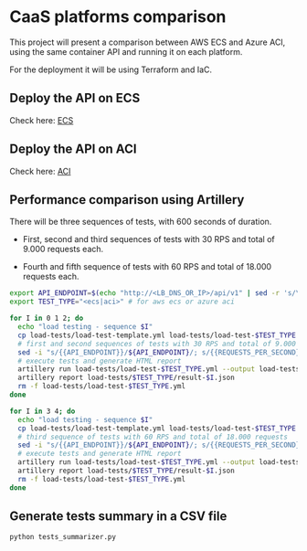 # CaaS platforms comparison

This project will present a comparison between AWS ECS and Azure ACI, using the same container API and running it on each platform.

For the deployment it will be using Terraform and IaC.

## Deploy the API on ECS

Check here: [ECS](./terraform/ecs/README.md)

## Deploy the API on ACI

Check here: [ACI](./terraform/aci/README.md)

## Performance comparison using Artillery

There will be three sequences of tests, with 600 seconds of duration.

- First, second and third sequences of tests with 30 RPS and total of 9.000 requests each.

- Fourth and fifth sequence of tests with 60 RPS and total of 18.000 requests each.

```bash
export API_ENDPOINT=$(echo "http://<LB_DNS_OR_IP>/api/v1" | sed -r 's/\//\\\//gm')
export TEST_TYPE="<ecs|aci>" # for aws ecs or azure aci

for I in 0 1 2; do
  echo "load testing - sequence $I"
  cp load-tests/load-test-template.yml load-tests/load-test-$TEST_TYPE.yml
  # first and second sequences of tests with 30 RPS and total of 9.000 requests
  sed -i "s/{{API_ENDPOINT}}/${API_ENDPOINT}/; s/{{REQUESTS_PER_SECOND}}/30/; s/{{REQUESTS_TOTAL}}/9000/" load-tests/load-test-$TEST_TYPE.yml
  # execute tests and generate HTML report
  artillery run load-tests/load-test-$TEST_TYPE.yml --output load-tests/$TEST_TYPE/result-$I.json
  artillery report load-tests/$TEST_TYPE/result-$I.json
  rm -f load-tests/load-test-$TEST_TYPE.yml
done

for I in 3 4; do
  echo "load testing - sequence $I"
  cp load-tests/load-test-template.yml load-tests/load-test-$TEST_TYPE.yml
  # third sequence of tests with 60 RPS and total of 18.000 requests
  sed -i "s/{{API_ENDPOINT}}/${API_ENDPOINT}/; s/{{REQUESTS_PER_SECOND}}/60/; s/{{REQUESTS_TOTAL}}/18000/" load-tests/load-test-$TEST_TYPE.yml
  # execute tests and generate HTML report
  artillery run load-tests/load-test-$TEST_TYPE.yml --output load-tests/$TEST_TYPE/result-$I.json
  artillery report load-tests/$TEST_TYPE/result-$I.json
  rm -f load-tests/load-test-$TEST_TYPE.yml
done
```

## Generate tests summary in a CSV file

```bash
python tests_summarizer.py
```
